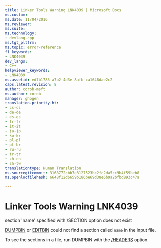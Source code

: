 ```yaml
---
title: Linker Tools Warning LNK4039 | Microsoft Docs
ms.custom: 
ms.date: 11/04/2016
ms.reviewer: 
ms.suite: 
ms.technology:
- devlang-cpp
ms.tgt_pltfrm: 
ms.topic: error-reference
f1_keywords:
- LNK4039
dev_langs:
- C++
helpviewer_keywords:
- LNK4039
ms.assetid: ed7b1783-a7b2-4d3e-8afb-ca1648dae2c2
caps.latest.revision: 8
author: corob-msft
ms.author: corob
manager: ghogen
translation.priority.ht:
- cs-cz
- de-de
- es-es
- fr-fr
- it-it
- ja-jp
- ko-kr
- pl-pl
- pt-br
- ru-ru
- tr-tr
- zh-cn
- zh-tw
translationtype: Human Translation
ms.sourcegitcommit: 3168772cbb7e8127523bc2fc2da5cc9b4f59beb8
ms.openlocfilehash: 6648f12d6659b186be69d38e6b9a2bfbd893c47a

---
```

# Linker Tools Warning LNK4039
section 'name' specified with /SECTION option does not exist  
  
 [DUMPBIN](../../build/reference/dumpbin-reference.md) or [EDITBIN](../../build/reference/editbin-reference.md) could not find a section called `name` in the input file.  
  
 To see the sections in a file, run DUMPBIN with the [/HEADERS](../../build/reference/headers.md) option.


<!--HONumber=Jan17_HO2-->


